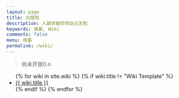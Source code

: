 ```yaml
---
layout: page
title: 出错啦
description: 人越学越觉得自己无知
keywords: 维基, Wiki
comments: false
menu: 维基
permalink: /wiki/
---
```


> 尚未开放0.o

<ul class="listing">
{% for wiki in site.wiki %}
{% if wiki.title != "Wiki Template" %}
<li class="listing-item"><a href="{{ wiki.url }}">{{ wiki.title }}</a></li>
{% endif %}
{% endfor %}
</ul>
